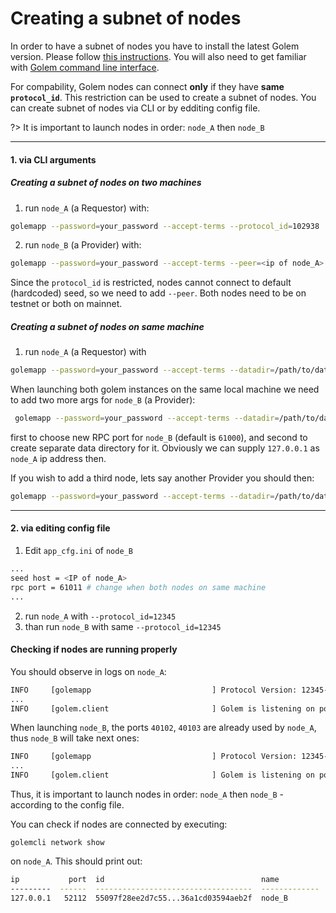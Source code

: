 # Creating a subnet of nodes

In order to have a subnet of nodes you have to install the latest Golem version. Please follow [this instructions](/Products/Brass-Beta/Installation.md).
You will also need to get familiar with [Golem command line interface](/Products/Brass-Beta/Command-line-interface.md).

For compability, Golem nodes can connect **only** if they have **same `protocol_id`**.
This restriction can be used to create a subnet of nodes. You can create subnet of nodes via CLI or by edditing config file. 

?> It is important to launch nodes in order: `node_A` then `node_B`

--- 

#### 1. via CLI arguments

##### Creating a subnet of nodes on two machines

1) run `node_A` (a Requestor) with:

```bash
golemapp --password=your_password --accept-terms --protocol_id=102938
```

2) run `node_B` (a Provider) with:

```bash
golemapp --password=your_password --accept-terms --peer=<ip of node_A>:40102 --protocol_id=102938
```

Since the `protocol_id` is restricted, nodes cannot connect to default (hardcoded) seed, so we need to add `--peer`. Both nodes need to be on testnet or both on mainnet.

##### Creating a subnet of nodes on same machine

1) run `node_A` (a Requestor) with

```bash
golemapp --password=your_password --accept-terms --datadir=/path/to/datadir1 --rpc-address=localhost:61001 --protocol_id=102938
```

When launching both golem instances on the same local machine we need to add two more args for `node_B` (a Provider):

```bash
 golemapp --password=your_password --accept-terms --datadir=/path/to/datadir2 --rpc-address=localhost:61002 --peer=localhost:40102 --protocol_id=102938
```

first to choose new RPC port for `node_B` (default is `61000`), and second to create separate data directory for it. Obviously we can supply `127.0.0.1` as `node_A` ip address then.

If you wish to add a third node, lets say another Provider you should then:

```bash
golemapp --password=your_password --accept-terms --datadir=/path/to/datadir3 --rpc-address=localhost:61003 --peer=localhost:40102 --protocol_id=102938
```

---

#### 2. via editing config file

1. Edit `app_cfg.ini` of `node_B`

```bash
...
seed host = <IP of node_A>
rpc port = 61011 # change when both nodes on same machine
...
```
2. run `node_A` with `--protocol_id=12345` 
3. than run `node_B` with same `--protocol_id=12345`

#### Checking if nodes are running properly

You should observe in logs on `node_A`:

```bash
INFO     [golemapp                           ] Protocol Version: 12345-testnet
...
INFO     [golem.client                       ] Golem is listening on ports: P2P=40102, Task=40103, Hyperdrive=3282
```


When launching `node_B`, the ports `40102`, `40103` are already used by `node_A`, thus `node_B` will take next ones:

```bash
INFO     [golemapp                           ] Protocol Version: 12345-testnet
...
INFO     [golem.client                       ] Golem is listening on ports: P2P=40104, Task=40105, Hyperdrive=3282
```

Thus, it is important to launch nodes in order: `node_A` then `node_B` - according to the config file.

You can check if nodes are connected by executing:

`golemcli network show` 

on `node_A`. This should print out:

```bash
ip           port  id                                   name           version
---------  ------  -----------------------------------  -------------  ----------------------
127.0.0.1   52112  55097f28ee2d7c55...36a1cd03594aeb2f  node_B         0.17.0
```